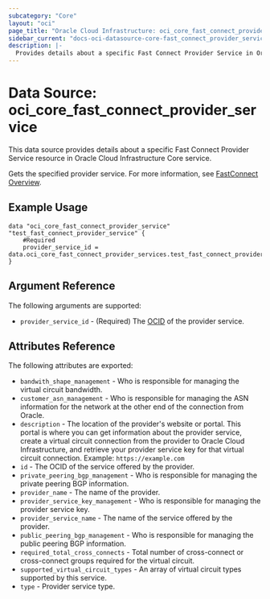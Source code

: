 ```yaml
---
subcategory: "Core"
layout: "oci"
page_title: "Oracle Cloud Infrastructure: oci_core_fast_connect_provider_service"
sidebar_current: "docs-oci-datasource-core-fast_connect_provider_service"
description: |-
  Provides details about a specific Fast Connect Provider Service in Oracle Cloud Infrastructure Core service
---
```


# Data Source: oci_core_fast_connect_provider_service
This data source provides details about a specific Fast Connect Provider Service resource in Oracle Cloud Infrastructure Core service.

Gets the specified provider service.
For more information, see [FastConnect Overview](https://docs.cloud.oracle.com/iaas/Content/Network/Concepts/fastconnect.htm).


## Example Usage

```hcl
data "oci_core_fast_connect_provider_service" "test_fast_connect_provider_service" {
	#Required
	provider_service_id = data.oci_core_fast_connect_provider_services.test_fast_connect_provider_services.fast_connect_provider_services.0.id
}
```

## Argument Reference

The following arguments are supported:

* `provider_service_id` - (Required) The [OCID](https://docs.cloud.oracle.com/iaas/Content/General/Concepts/identifiers.htm) of the provider service.


## Attributes Reference

The following attributes are exported:

* `bandwith_shape_management` - Who is responsible for managing the virtual circuit bandwidth. 
* `customer_asn_management` - Who is responsible for managing the ASN information for the network at the other end of the connection from Oracle. 
* `description` - The location of the provider's website or portal. This portal is where you can get information about the provider service, create a virtual circuit connection from the provider to Oracle Cloud Infrastructure, and retrieve your provider service key for that virtual circuit connection.  Example: `https://example.com` 
* `id` - The OCID of the service offered by the provider. 
* `private_peering_bgp_management` - Who is responsible for managing the private peering BGP information. 
* `provider_name` - The name of the provider. 
* `provider_service_key_management` - Who is responsible for managing the provider service key. 
* `provider_service_name` - The name of the service offered by the provider. 
* `public_peering_bgp_management` - Who is responsible for managing the public peering BGP information. 
* `required_total_cross_connects` - Total number of cross-connect or cross-connect groups required for the virtual circuit. 
* `supported_virtual_circuit_types` - An array of virtual circuit types supported by this service. 
* `type` - Provider service type. 

